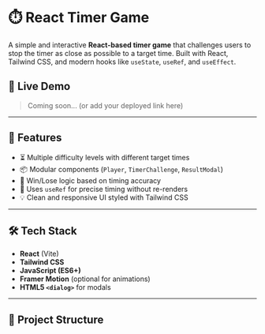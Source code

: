 # ⏱️ React Timer Game

A simple and interactive **React-based timer game** that challenges users to stop the timer as close as possible to a target time. Built with React, Tailwind CSS, and modern hooks like `useState`, `useRef`, and `useEffect`.

## 🔗 Live Demo

> Coming soon... (or add your deployed link here)

---

## 🚀 Features

- ⏳ Multiple difficulty levels with different target times
- 📦 Modular components (`Player`, `TimerChallenge`, `ResultModal`)
- 🎯 Win/Lose logic based on timing accuracy
- 🧠 Uses `useRef` for precise timing without re-renders
- 💡 Clean and responsive UI styled with Tailwind CSS

---

## 🛠 Tech Stack

- **React** (Vite)
- **Tailwind CSS**
- **JavaScript (ES6+)**
- **Framer Motion** (optional for animations)
- **HTML5 `<dialog>`** for modals

---

## 📁 Project Structure

